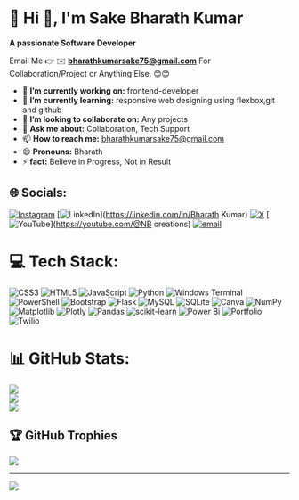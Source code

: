 
# 💫 Hi 👋, I'm Sake Bharath Kumar
**A passionate Software Developer**

Email Me 👉 ✉️ **bharathkumarsake75@gmail.com** For Collaboration/Project or Anything Else. 😊😊

- 🔭 **I’m currently working on:** frontend-developer
- 🌱 **I’m currently learning:** responsive web designing using flexbox,git and github
- 👯 **I’m looking to collaborate on:** Any projects
- 💬 **Ask me about:** Collaboration, Tech Support
- 📫 **How to reach me:** bharathkumarsake75@gmail.com
- 😄 **Pronouns:** Bharath
- ⚡ **fact:**  Believe in Progress, Not in Result
## 🌐 Socials:
[![Instagram](https://img.shields.io/badge/Instagram-%23E4405F.svg?logo=Instagram&logoColor=white)](https://instagram.com/nanina508) [![LinkedIn](https://img.shields.io/badge/LinkedIn-%230077B5.svg?logo=linkedin&logoColor=white)](https://linkedin.com/in/Bharath Kumar) [![X](https://img.shields.io/badge/X-black.svg?logo=X&logoColor=white)](https://x.com/@NaniNan87495467) [![YouTube](https://img.shields.io/badge/YouTube-%23FF0000.svg?logo=YouTube&logoColor=white)](https://youtube.com/@NB creations) [![email](https://img.shields.io/badge/Email-D14836?logo=gmail&logoColor=white)](mailto:bharathkumarsake75@gmail.com) 

# 💻 Tech Stack:
![CSS3](https://img.shields.io/badge/css3-%231572B6.svg?style=for-the-badge&logo=css3&logoColor=white) ![HTML5](https://img.shields.io/badge/html5-%23E34F26.svg?style=for-the-badge&logo=html5&logoColor=white) ![JavaScript](https://img.shields.io/badge/javascript-%23323330.svg?style=for-the-badge&logo=javascript&logoColor=%23F7DF1E) ![Python](https://img.shields.io/badge/python-3670A0?style=for-the-badge&logo=python&logoColor=ffdd54) ![Windows Terminal](https://img.shields.io/badge/Windows%20Terminal-%234D4D4D.svg?style=for-the-badge&logo=windows-terminal&logoColor=white) ![PowerShell](https://img.shields.io/badge/PowerShell-%235391FE.svg?style=for-the-badge&logo=powershell&logoColor=white) ![Bootstrap](https://img.shields.io/badge/bootstrap-%238511FA.svg?style=for-the-badge&logo=bootstrap&logoColor=white) ![Flask](https://img.shields.io/badge/flask-%23000.svg?style=for-the-badge&logo=flask&logoColor=white) ![MySQL](https://img.shields.io/badge/mysql-4479A1.svg?style=for-the-badge&logo=mysql&logoColor=white) ![SQLite](https://img.shields.io/badge/sqlite-%2307405e.svg?style=for-the-badge&logo=sqlite&logoColor=white) ![Canva](https://img.shields.io/badge/Canva-%2300C4CC.svg?style=for-the-badge&logo=Canva&logoColor=white) ![NumPy](https://img.shields.io/badge/numpy-%23013243.svg?style=for-the-badge&logo=numpy&logoColor=white) ![Matplotlib](https://img.shields.io/badge/Matplotlib-%23ffffff.svg?style=for-the-badge&logo=Matplotlib&logoColor=black) ![Plotly](https://img.shields.io/badge/Plotly-%233F4F75.svg?style=for-the-badge&logo=plotly&logoColor=white) ![Pandas](https://img.shields.io/badge/pandas-%23150458.svg?style=for-the-badge&logo=pandas&logoColor=white) ![scikit-learn](https://img.shields.io/badge/scikit--learn-%23F7931E.svg?style=for-the-badge&logo=scikit-learn&logoColor=white) ![Power Bi](https://img.shields.io/badge/power_bi-F2C811?style=for-the-badge&logo=powerbi&logoColor=black) ![Portfolio](https://img.shields.io/badge/Portfolio-%23000000.svg?style=for-the-badge&logo=firefox&logoColor=#FF7139) ![Twilio](https://img.shields.io/badge/Twilio-F22F46?style=for-the-badge&logo=Twilio&logoColor=white)
# 📊 GitHub Stats:
![](https://github-readme-stats.vercel.app/api?username=bharath7569&theme=dark&hide_border=false&include_all_commits=true&count_private=false)<br/>
![](https://nirzak-streak-stats.vercel.app/?user=bharath7569&theme=dark&hide_border=false)<br/>
![](https://github-readme-stats.vercel.app/api/top-langs/?username=bharath7569&theme=dark&hide_border=false&include_all_commits=true&count_private=false&layout=compact)

## 🏆 GitHub Trophies
![](https://github-profile-trophy.vercel.app/?username=bharath7569&theme=radical&no-frame=false&no-bg=true&margin-w=4)

---
[![](https://visitcount.itsvg.in/api?id=bharath7569&icon=0&color=0)](https://visitcount.itsvg.in)

<!-- Proudly created with GPRM ( https://gprm.itsvg.in ) -->
